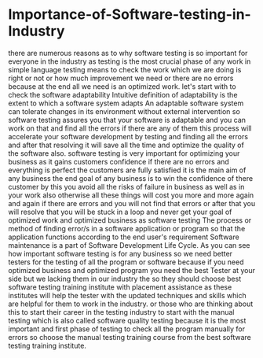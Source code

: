 # Importance-of-Software-testing-in-Industry
 there are numerous reasons as to why software testing is so important for everyone in the industry as testing is the most crucial phase of any work in simple language testing means to check the work which we are doing is right or not or how much improvement we need or there are no errors because at the end all we need is an optimized work.  let's start with to check the software adaptability Intuitive definition of adaptability is the extent to which a software system adapts An adaptable software system can tolerate changes in its environment without external intervention so software testing assures you that your software is adaptable and you can work on that and find all the errors if there are any of them this process will accelerate your software development by testing and finding all the errors and after that resolving it will save all the time and optimize the quality of the software also.   software testing is very important for optimizing your business as it gains customers confidence if there are no errors and everything is perfect the customers are fully satisfied it is the main aim of any business the end goal of any business is to win the confidence of there customer by this you avoid all the risks of failure in business as well as in your work also otherwise all these things will cost you more and more again and again if there are errors and you will not find that errors or after that you will resolve that you will be stuck in a loop and never get your goal of optimized work and optimized business as software testing The process or method of finding error/s in a software application or program so that the application functions according to the end user's requirement  Software maintenance is a part of Software Development Life Cycle.  As you can see how important software testing is for any business so we need better testers for the testing of all the program or software because if you need optimized business and optimized program you need the best Tester at your side but we lacking them in our industry the so they should choose best software testing training institute with placement assistance as these institutes will help the tester with the updated techniques and skills which are helpful for them to work in the industry. or those who are thinking about this to start their career in the testing industry to start with the manual testing which is also called software quality testing because it is the most important and first phase of testing to check all the program manually for errors so choose the manual testing training course from the best software testing training institute.   
